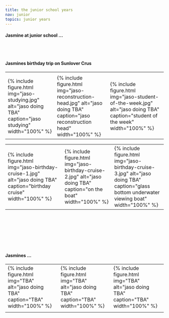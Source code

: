 ```yaml
---
title: the junior school years
nav: junior
topics: junior years
---
```


#### Jasmine at junior school ...

<table>
  <tr>
    <td> </td>
    <td> </td>
    <td> </td>
  </tr>
  <tr>
    <td>{% include figure.html img="jaso-studying.jpg" alt="jaso doing TBA" caption="jaso studying" width="100%" %}</td>
    <td>{% include figure.html img="jaso-reconstruction-head.jpg" alt="jaso doing TBA" caption="jaso reconstruction head" width="100%" %}</td>
    <td>{% include figure.html img="jaso-student-of-the-week.jpg" alt="jaso doing TBA" caption="student of the week" width="100%" %}</td>
 </tr>
  
<br/><br/>

#### Jasmines birthday trip on Sunlover Crus

<table>
  <tr>
    <td>{% include figure.html img="jaso-birthday-cruise-1.jpg" alt="jaso doing TBA" caption="birthday cruise" width="100%" %}</td>
    <td>{% include figure.html img="jaso-birthday-cruise-2.jpg" alt="jaso doing TBA" caption="on the boat" width="100%" %}</td>
    <td>{% include figure.html img="jaso-birthday-cruise-3.jpg" alt="jaso doing TBA" caption="glass bottom underwater viewing boat" width="100%" %}</td>
 </tr> 
</table>

<br/><br/> 
<br/><br/>
<br/><br/> 
  
#### Jasmines ...

<table>
  <tr>
    <td>{% include figure.html img="TBA" alt="jaso doing TBA" caption="TBA" width="100%" %}</td>
    <td>{% include figure.html img="TBA" alt="jaso doing TBA" caption="TBA" width="100%" %}</td>
    <td>{% include figure.html img="TBA" alt="jaso doing TBA" caption="TBA" width="100%" %}</td>
 <tr>
   <td> </td>
   <td> </td>
   <td> </td>
 </tr>
</table>
